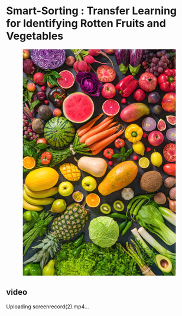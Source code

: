 <h1> Smart-Sorting : Transfer Learning for Identifying Rotten Fruits and Vegetables</h1>
 <div style="text-align:center;">
  <p>            </p> <img src="Project Files/media/dp.png">
 </div>

<h2>video</h2>
Uploading screenrecord(2).mp4…

